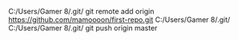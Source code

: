 C:/Users/Gamer 8/.git/ git remote add origin https://github.com/mamoooon/first-repo.git C:/Users/Gamer 8/.git/
C:/Users/Gamer 8/.git/ git push origin master

